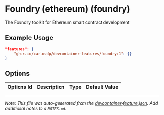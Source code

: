 
# Foundry (ethereum) (foundry)

The Foundry toolkit for Ethereum smart contract development

## Example Usage

```json
"features": {
    "ghcr.io/carlosdp/devcontainer-features/foundry:1": {}
}
```

## Options

| Options Id | Description | Type | Default Value |
|-----|-----|-----|-----|




---

_Note: This file was auto-generated from the [devcontainer-feature.json](https://github.com/carlosdp/devcontainer-features/blob/main/src/foundry/devcontainer-feature.json).  Add additional notes to a `NOTES.md`._
